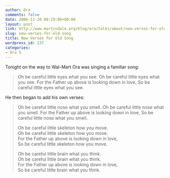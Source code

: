 ```yaml
---
author: Ora
comments: false
date: 2006-11-28 00:19:00+00:00
layout: post
link: http://www.martindale.org/blog/ora/talks/about/new-verses-for-old-song
slug: new-verses-for-old-song
title: New Verses for Old Song
wordpress_id: 237
categories:
- Ora 5
---
```


Tonight on the way to Wal-Mart Ora was singing a familiar song:  


<blockquote>Oh be careful little eyes what you see.  
Oh be careful little eyes what you see.  
For the Father up above is looking down in love,  
So be careful little eyes what you see.  
</blockquote>

He then began to add his own verses:  


<blockquote>Oh be careful little nose what you smell.  
Oh be careful little nose what you smell.  
For the Father up above is looking down in love,  
So be careful little nose what you smell.  
  
Oh be careful little skeleton how you move.  
Oh be careful little skeleton how you move.  
For the Father up above is looking down in love,  
So be careful little skeleton how you move.  
  
Oh be careful little brain what you think.  
Oh be careful little brain what you think.  
For the Father up above is looking down in love,  
So be careful little brain what you think.  
</blockquote>
